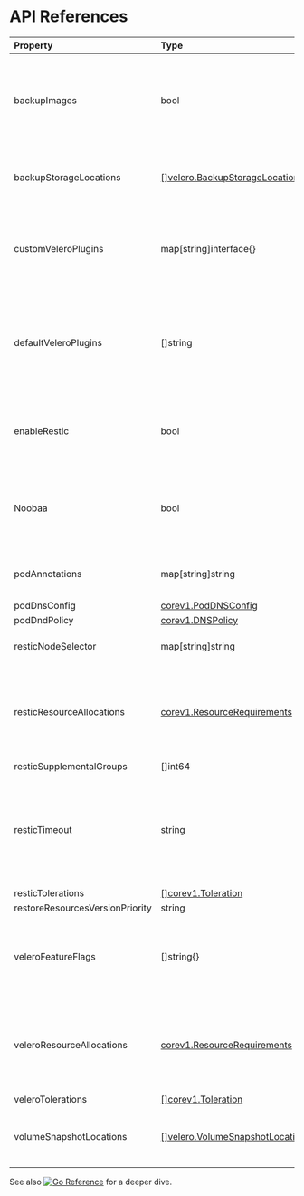 <h1>API References</h1>

| Property   |      Type     |  Description |
|:-----------|:--------------|:-------------|
| backupImages | bool |  Determine whether the Velero install will backup internal images when an imagestream is backed up.  |
| backupStorageLocations | [[]velero.BackupStorageLocationSpec](https://velero.io/docs/v1.6/api-types/backupstoragelocation/) |  Location(s) to store backups. For more details, see [here](config/bsl_and_vsl.md).  |
| customVeleroPlugins | map[string]interface{} |  Used for installation of custom Velero plugins. See [here](config/plugins.md) for further information.  |
| defaultVeleroPlugins |  []string |  Five types of default Velero plugins can be installed: `AWS`, `GCP`, `Azure` and `OpenShift`, and `CSI`. See [here](config/plugins.md) for further information. |
| enableRestic |   bool  |   Enables backup/restore using Restic. If set to false, snapshots are needed.  |
| Noobaa | bool |  An optional backup storage locaion. For more information, go [here](config/noobaa/install_oadp_noobaa.md). |
| podAnnotations |  map[string]string |   Add metadata to your pods to select and find certain pods. |
| podDnsConfig |    [corev1.PodDNSConfig](https://pkg.go.dev/k8s.io/api/core/v1#PodDNSConfig)   |        |
| podDndPolicy | [corev1.DNSPolicy](https://pkg.go.dev/k8s.io/api/core/v1#DNSPolicy) |         |
| resticNodeSelector | map[string]string |   Assign Restic pods to only certain nodes. |
| resticResourceAllocations | [corev1.ResourceRequirements](https://pkg.go.dev/k8s.io/api/core/v1#ResourceRequirements) |  Set specific resource `limits` and `requests` for the Restic pods. For more information, go [here](config/resource_req_limits.md). |
| resticSupplementalGroups | []int64  |        |
| resticTimeout | string | Used when a Restic backup/restore sits in progress for X amount of time. Defaults to 1 hour. Usage: `--restic-timeout` |
| resticTolerations | [[]corev1.Toleration](https://pkg.go.dev/k8s.io/api/core/v1#Toleration) |       |
| restoreResourcesVersionPriority |  string  |        |
| veleroFeatureFlags | []string{} |  Enables additional Velero features. For more details and usage, see [here](config/features_flag.md). |
| veleroResourceAllocations | [corev1.ResourceRequirements](https://pkg.go.dev/k8s.io/api/core/v1#ResourceRequirements) |  Set specific resource `limits` and `requests` for the Velero pod. For more information, go [here](config/resource_req_limits.md). |
| veleroTolerations | [[]corev1.Toleration](https://pkg.go.dev/k8s.io/api/core/v1#Toleration) |        |
| volumeSnapshotLocations | [[]velero.VolumeSnapshotLocationSpec](https://velero.io/docs/v1.6/api-types/volumesnapshotlocation/) |  Location to store volume snapshots. For further deatils, see [here](config/bsl_and_vsl.md). |

See also [![Go Reference](https://pkg.go.dev/badge/github.com/openshift/oadp-operator.svg)](https://pkg.go.dev/github.com/openshift/oadp-operator) for a deeper dive.